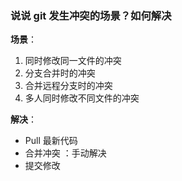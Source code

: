### 说说 git 发生冲突的场景？如何解决

**场景**：

1. 同时修改同一文件的冲突
2. 分支合并时的冲突
3. 合并远程分支时的冲突
4. 多人同时修改不同文件的冲突

**解决**：

- Pull 最新代码
- 合并冲突 ：手动解决
- 提交修改
